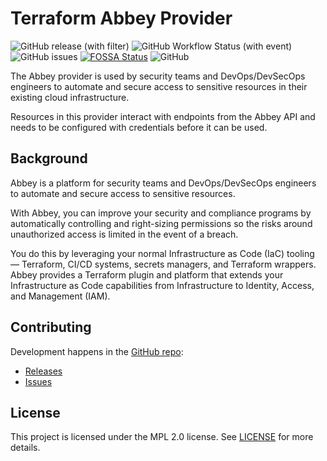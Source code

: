 # Terraform Abbey Provider

![GitHub release (with filter)](https://img.shields.io/github/v/release/abbeylabs/terraform-provider-abbey)
![GitHub Workflow Status (with event)](https://img.shields.io/github/actions/workflow/status/abbeylabs/terraform-provider-abbey/release.yaml)
![GitHub issues](https://img.shields.io/github/issues/abbeylabs/terraform-provider-abbey)
[![FOSSA Status](https://app.fossa.com/api/projects/custom%2B38958%2Fgit%40github.com%3Aabbeylabs%2Fterraform-provider-abbey.git.svg?type=shield)](https://app.fossa.com/projects/custom%2B38958%2Fgit%40github.com%3Aabbeylabs%2Fterraform-provider-abbey.git?ref=badge_shield)
![GitHub](https://img.shields.io/github/license/abbeylabs/terraform-provider-abbey)


The Abbey provider is used by security teams and DevOps/DevSecOps engineers to automate and secure
access to sensitive resources in their existing cloud infrastructure.

Resources in this provider interact with endpoints from the Abbey API and needs to be
configured with credentials before it can be used.

## Background

Abbey is a platform for security teams and DevOps/DevSecOps engineers to
automate and secure access to sensitive resources.

With Abbey, you can improve your security and compliance programs by automatically controlling
and right-sizing permissions so the risks around unauthorized access is limited in the event of a breach.

You do this by leveraging your normal Infrastructure as Code (IaC) tooling —
Terraform, CI/CD systems, secrets managers, and Terraform wrappers.
Abbey provides a Terraform plugin and platform that extends your Infrastructure as Code capabilities
from Infrastructure to Identity, Access, and Management (IAM).

## Contributing

Development happens in the [GitHub repo](https://github.com/abbeylabs/terraform-provider-abbey):

- [Releases](https://github.com/abbeylabs/terraform-provider-abbey/releases)
- [Issues](https://github.com/abbeylabs/terraform-provider-abbey/issues)

## License

This project is licensed under the MPL 2.0 license. See [LICENSE](LICENSE) for more details.

